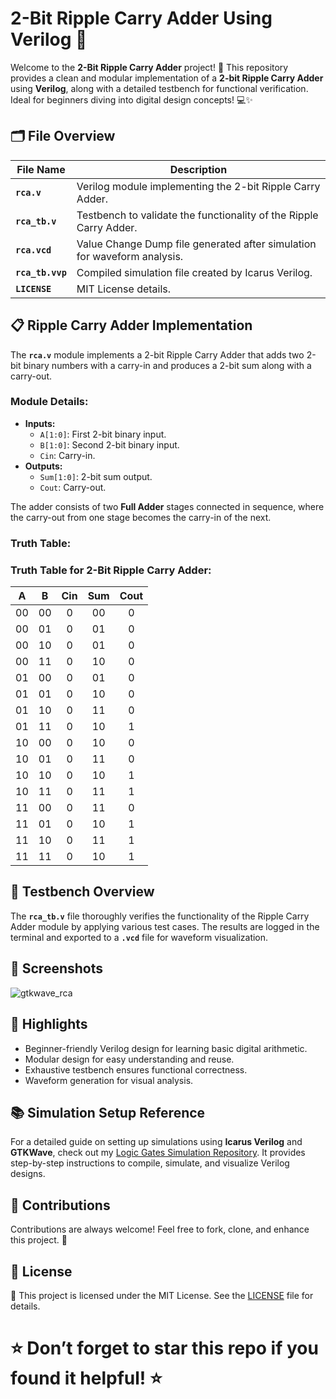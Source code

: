 # 2-Bit Ripple Carry Adder Using Verilog 🚀

Welcome to the **2-Bit Ripple Carry Adder** project! 🎉 This repository provides a clean and modular implementation of a **2-bit Ripple Carry Adder** using **Verilog**, along with a detailed testbench for functional verification. Ideal for beginners diving into digital design concepts! 💻✨

## 🗂 File Overview

| File Name                | Description                                                                 |
|--------------------------|-----------------------------------------------------------------------------|
| **`rca.v`** | Verilog module implementing the 2-bit Ripple Carry Adder.                  |
| **`rca_tb.v`** | Testbench to validate the functionality of the Ripple Carry Adder.       |
| **`rca.vcd`** | Value Change Dump file generated after simulation for waveform analysis. |
| **`rca_tb.vvp`** | Compiled simulation file created by Icarus Verilog.                      |
| **`LICENSE`**            | MIT License details.                                                       |

## 📋 Ripple Carry Adder Implementation

The **`rca.v`** module implements a 2-bit Ripple Carry Adder that adds two 2-bit binary numbers with a carry-in and produces a 2-bit sum along with a carry-out.

### Module Details:
- **Inputs:**
  - `A[1:0]`: First 2-bit binary input.
  - `B[1:0]`: Second 2-bit binary input.
  - `Cin`: Carry-in.
- **Outputs:**
  - `Sum[1:0]`: 2-bit sum output.
  - `Cout`: Carry-out.

The adder consists of two **Full Adder** stages connected in sequence, where the carry-out from one stage becomes the carry-in of the next.

### Truth Table:

### Truth Table for 2-Bit Ripple Carry Adder:

| A | B | Cin | Sum | Cout |
|:----:|:----:|:---:|:------:|:----:|
|   00  |   00  |  0  |    00   |   0  |
|   00  |   01  |  0  |    01   |   0  |
|   00  |   10  |  0  |    01   |   0  |
|   00  |   11  |  0  |    10   |   0  |
|   01  |   00  |  0  |    01   |   0  |
|   01  |   01  |  0  |    10   |   0  |
|   01  |   10  |  0  |    11   |   0  |
|   01  |   11  |  0  |    10   |   1  |
|   10  |   00  |  0  |    10   |   0  |
|   10  |   01  |  0  |    11   |   0  |
|   10  |   10  |  0  |    10   |   1  |
|   10  |   11  |  0  |    11   |   1  |
|   11  |   00  |  0  |    11   |   0  |
|   11  |   01  |  0  |    10   |   1  |
|   11  |   10  |  0  |    11   |   1  |
|   11  |   11  |  0  |    10   |   1  |

## 📜 Testbench Overview

The **`rca_tb.v`** file thoroughly verifies the functionality of the Ripple Carry Adder module by applying various test cases. The results are logged in the terminal and exported to a **`.vcd`** file for waveform visualization.

## 📸 Screenshots

![gtkwave_rca](https://github.com/user-attachments/assets/9d9375f0-f7dd-430f-adfe-a5f425b11a8c)


## 🌟 Highlights

- Beginner-friendly Verilog design for learning basic digital arithmetic.
- Modular design for easy understanding and reuse.
- Exhaustive testbench ensures functional correctness.
- Waveform generation for visual analysis.

## 📚 Simulation Setup Reference

For a detailed guide on setting up simulations using **Icarus Verilog** and **GTKWave**, check out my [Logic Gates Simulation Repository](https://github.com/VarshithGovi/Logic_gates). It provides step-by-step instructions to compile, simulate, and visualize Verilog designs.

## 🤝 Contributions

Contributions are always welcome! Feel free to fork, clone, and enhance this project. 🚀

## 📜 License

📜 This project is licensed under the MIT License. See the [LICENSE](LICENSE) file for details.

# ⭐ Don’t forget to star this repo if you found it helpful! ⭐
